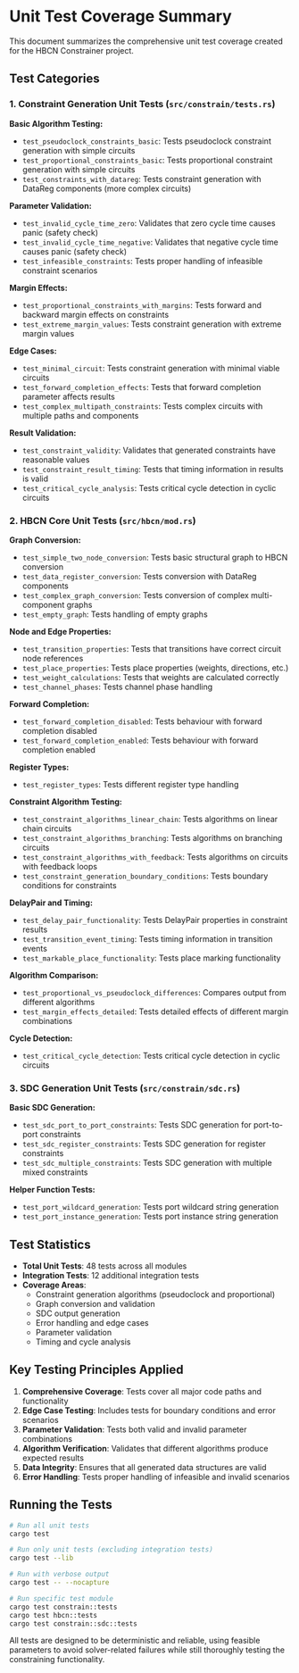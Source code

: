 # Unit Test Coverage Summary

This document summarizes the comprehensive unit test coverage created for the HBCN Constrainer project.

## Test Categories

### 1. Constraint Generation Unit Tests (`src/constrain/tests.rs`)

**Basic Algorithm Testing:**
- `test_pseudoclock_constraints_basic`: Tests pseudoclock constraint generation with simple circuits
- `test_proportional_constraints_basic`: Tests proportional constraint generation with simple circuits
- `test_constraints_with_datareg`: Tests constraint generation with DataReg components (more complex circuits)

**Parameter Validation:**
- `test_invalid_cycle_time_zero`: Validates that zero cycle time causes panic (safety check)
- `test_invalid_cycle_time_negative`: Validates that negative cycle time causes panic (safety check)
- `test_infeasible_constraints`: Tests proper handling of infeasible constraint scenarios

**Margin Effects:**
- `test_proportional_constraints_with_margins`: Tests forward and backward margin effects on constraints
- `test_extreme_margin_values`: Tests constraint generation with extreme margin values

**Edge Cases:**
- `test_minimal_circuit`: Tests constraint generation with minimal viable circuits
- `test_forward_completion_effects`: Tests that forward completion parameter affects results
- `test_complex_multipath_constraints`: Tests complex circuits with multiple paths and components

**Result Validation:**
- `test_constraint_validity`: Validates that generated constraints have reasonable values
- `test_constraint_result_timing`: Tests that timing information in results is valid
- `test_critical_cycle_analysis`: Tests critical cycle detection in cyclic circuits

### 2. HBCN Core Unit Tests (`src/hbcn/mod.rs`)

**Graph Conversion:**
- `test_simple_two_node_conversion`: Tests basic structural graph to HBCN conversion
- `test_data_register_conversion`: Tests conversion with DataReg components
- `test_complex_graph_conversion`: Tests conversion of complex multi-component graphs
- `test_empty_graph`: Tests handling of empty graphs

**Node and Edge Properties:**
- `test_transition_properties`: Tests that transitions have correct circuit node references
- `test_place_properties`: Tests place properties (weights, directions, etc.)
- `test_weight_calculations`: Tests that weights are calculated correctly
- `test_channel_phases`: Tests channel phase handling

**Forward Completion:**
- `test_forward_completion_disabled`: Tests behaviour with forward completion disabled
- `test_forward_completion_enabled`: Tests behaviour with forward completion enabled

**Register Types:**
- `test_register_types`: Tests different register type handling

**Constraint Algorithm Testing:**
- `test_constraint_algorithms_linear_chain`: Tests algorithms on linear chain circuits
- `test_constraint_algorithms_branching`: Tests algorithms on branching circuits
- `test_constraint_algorithms_with_feedback`: Tests algorithms on circuits with feedback loops
- `test_constraint_generation_boundary_conditions`: Tests boundary conditions for constraints

**DelayPair and Timing:**
- `test_delay_pair_functionality`: Tests DelayPair properties in constraint results
- `test_transition_event_timing`: Tests timing information in transition events
- `test_markable_place_functionality`: Tests place marking functionality

**Algorithm Comparison:**
- `test_proportional_vs_pseudoclock_differences`: Compares output from different algorithms
- `test_margin_effects_detailed`: Tests detailed effects of different margin combinations

**Cycle Detection:**
- `test_critical_cycle_detection`: Tests critical cycle detection in cyclic circuits

### 3. SDC Generation Unit Tests (`src/constrain/sdc.rs`)

**Basic SDC Generation:**
- `test_sdc_port_to_port_constraints`: Tests SDC generation for port-to-port constraints
- `test_sdc_register_constraints`: Tests SDC generation for register constraints
- `test_sdc_multiple_constraints`: Tests SDC generation with multiple mixed constraints

**Helper Function Tests:**
- `test_port_wildcard_generation`: Tests port wildcard string generation
- `test_port_instance_generation`: Tests port instance string generation

## Test Statistics

- **Total Unit Tests**: 48 tests across all modules
- **Integration Tests**: 12 additional integration tests
- **Coverage Areas**: 
  - Constraint generation algorithms (pseudoclock and proportional)
  - Graph conversion and validation
  - SDC output generation
  - Error handling and edge cases
  - Parameter validation
  - Timing and cycle analysis

## Key Testing Principles Applied

1. **Comprehensive Coverage**: Tests cover all major code paths and functionality
2. **Edge Case Testing**: Includes tests for boundary conditions and error scenarios
3. **Parameter Validation**: Tests both valid and invalid parameter combinations
4. **Algorithm Verification**: Validates that different algorithms produce expected results
5. **Data Integrity**: Ensures that all generated data structures are valid
6. **Error Handling**: Tests proper handling of infeasible and invalid scenarios

## Running the Tests

```bash
# Run all unit tests
cargo test

# Run only unit tests (excluding integration tests)
cargo test --lib

# Run with verbose output
cargo test -- --nocapture

# Run specific test module
cargo test constrain::tests
cargo test hbcn::tests
cargo test constrain::sdc::tests
```

All tests are designed to be deterministic and reliable, using feasible parameters to avoid solver-related failures while still thoroughly testing the constraining functionality.
